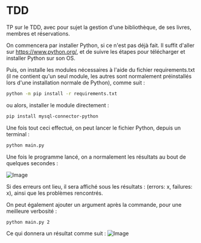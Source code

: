 # TDD

TP sur le TDD, avec pour sujet la gestion d'une bibliothèque, de ses livres, membres et réservations.

On commencera par installer Python, si ce n'est pas déjà fait. Il suffit d'aller sur https://www.python.org/, et de suivre les étapes pour télécharger et installer Python sur son OS.

Puis, on installe les modules nécessaires à l'aide du fichier requirements.txt (il ne contient qu'un seul module, les autres sont normalement préinstallés lors d'une installation normale de Python), comme suit : 

```bash
python -m pip install -r requirements.txt
```
ou alors, installer le module directement : 
```bash
pip install mysql-connector-python
```

Une fois tout ceci effectué, on peut lancer le fichier Python, depuis un terminal : 
```bash
python main.py
```

Une fois le programme lancé, on a normalement les résultats au bout de quelques secondes : 

![Image](https://i.goopics.net/wosm7m.png)

Si des erreurs ont lieu, il sera affiché sous les résultats : (errors: x, failures: x), ainsi que les problèmes rencontrés.

On peut également ajouter un argument après la commande, pour une meilleure verbosité : 
```bash
python main.py 2
```
Ce qui donnera un résultat comme suit : 
![Image](https://i.goopics.net/c9te6b.png)